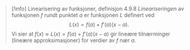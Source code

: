 > [!info] Linearisering av funksjoner, definisjon 4.9.8
> *Lineariseringen* av funksjonen $f$ rundt punktet $a$ er funksjonen $L$ definert ved
> $$L(x) = f(a) + f'(a)(x-a).$$ 
>  Vi sier at $f(x) \approx L(x) = f(a)+f'(a)(x-a)$ gir lineære tilnærminger (lineære approksimasjoner) for verdier av $f$ nær $a$. 


